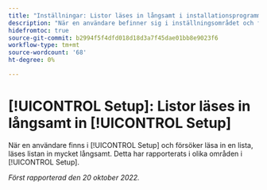 ```yaml
---
title: "Inställningar: Listor läses in långsamt i installationsprogrammet"
description: "När en användare befinner sig i inställningsområdet och försöker läsa in en lista, läses listan in mycket långsamt. Detta har rapporterats i olika delar av installationsprogrammet."
hidefromtoc: true
source-git-commit: b2994f5f4dfd018d18d3a7f45dae01bb8e9023f6
workflow-type: tm+mt
source-wordcount: '68'
ht-degree: 0%

---
```



# [!UICONTROL Setup]: Listor läses in långsamt in [!UICONTROL Setup]

När en användare finns i [!UICONTROL Setup] och försöker läsa in en lista, läses listan in mycket långsamt. Detta har rapporterats i olika områden i [!UICONTROL Setup].

_Först rapporterad den 20 oktober 2022._

